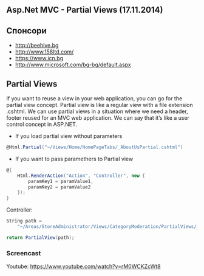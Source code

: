 ﻿## Asp.Net MVC - Partial Views (17.11.2014)

## Спонсори
- http://beehive.bg
- http://www.158ltd.com/
- https://www.icn.bg
- http://www.microsoft.com/bg-bg/default.aspx

## Partial Views

If you want to reuse a view in your web application, you can go for the partial view concept. Partial view is like a regular view with a file extension .cshtml. We can use partial views in a situation where we need a header, footer reused for an MVC web application. We can say that it’s like a user control concept in ASP.NET.

- If you load partial view without parameters
```csharp
@Html.Partial("~/Views/Home/HomePageTabs/_AboutUsPartial.cshtml")
```

- If you want to pass paramethers to Partial view
```csharp
@{
    Html.RenderAction("Action", "Controller", new { 
        paramKey1 = paramValue1,
        paramKey2 = paramValue2
    });
}
```

Controller:

```csharp
String path =
    "~/Areas/StoreAdministrator/Views/CategoryModeration/PartialViews/_DisplayCategoryInformationPartialView.cshtml";

return PartialView(path);
```

### Screencast
Youtube: https://www.youtube.com/watch?v=rM0WCKZcWt8
